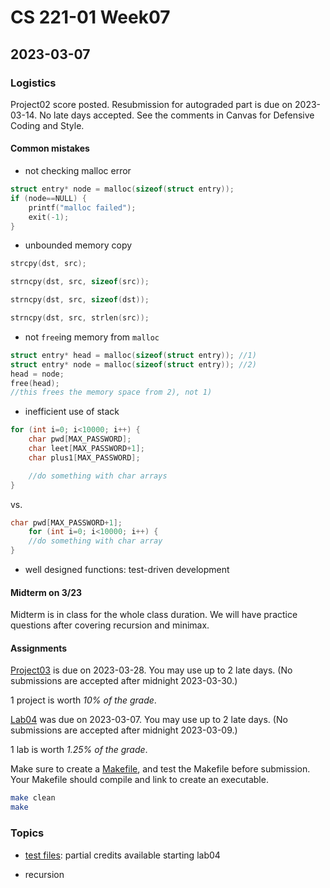 # CS 221-01 Week07 

## 2023-03-07

### Logistics

Project02 score posted. Resubmission for autograded part is due on 2023-03-14. No late days accepted. See the comments in Canvas for Defensive Coding and Style. 
	
#### Common mistakes
- not checking malloc error
```c
struct entry* node = malloc(sizeof(struct entry));
if (node==NULL) {
	printf("malloc failed");
	exit(-1);
}
```

- unbounded memory copy
```c
strcpy(dst, src);

strncpy(dst, src, sizeof(src));

strncpy(dst, src, sizeof(dst));

strncpy(dst, src, strlen(src));
```

- not `free`ing memory from `malloc`
```c
struct entry* head = malloc(sizeof(struct entry)); //1)
struct entry* node = malloc(sizeof(struct entry)); //2)
head = node;
free(head);
//this frees the memory space from 2), not 1)
``` 

- inefficient use of stack 
```c
for (int i=0; i<10000; i++) {
	char pwd[MAX_PASSWORD];
	char leet[MAX_PASSWORD+1];
	char plus1[MAX_PASSWORD];

	//do something with char arrays
}
```
vs.
```c
char pwd[MAX_PASSWORD+1];
	for (int i=0; i<10000; i++) {
	//do something with char array
}
```

- well designed functions: test-driven development

#### Midterm on 3/23

Midterm is in class for the whole class duration. We will have practice questions after covering recursion and minimax.

#### Assignments
[Project03](https://cs221.cs.usfca.edu/assignments/project03.html) is due on 2023-03-28. You may use up to 2 late days. (No submissions are accepted after midnight 2023-03-30.)

1 project is worth *10% of the grade*.

[Lab04](https://cs221.cs.usfca.edu/assignments/lab04.html) was due on 2023-03-07. You may use up to 2 late days. (No submissions are accepted after midnight  2023-03-09.)

1 lab is worth *1.25% of the grade*.

Make sure to create a [Makefile](https://cs221.cs.usfca.edu/slides/make.html#/), and test the Makefile before submission. Your Makefile should compile and link to create an executable.

```sh
make clean
make
```

### Topics
- [test files](https://github.com/cs221-s23/lab04-given/blob/main/test.c): partial credits available starting lab04

- recursion

